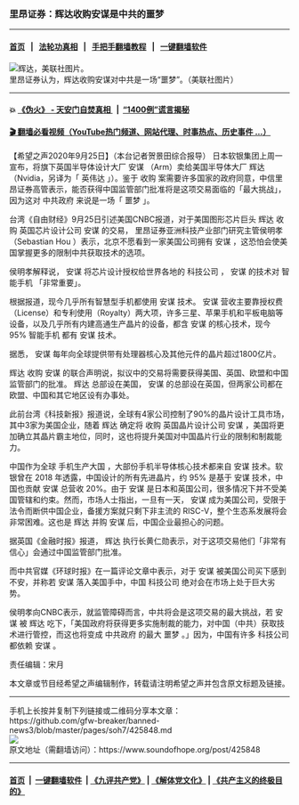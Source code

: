 ### 里昂证券：辉达收购安谋是中共的噩梦
------------------------

#### [首页](https://github.com/gfw-breaker/banned-news3/blob/master/README.md) &nbsp;&nbsp;|&nbsp;&nbsp; [法轮功真相](https://github.com/begood0513/basic/blob/master/README.md)  &nbsp;&nbsp;|&nbsp;&nbsp; [手把手翻墙教程](https://github.com/gfw-breaker/guides/wiki)  &nbsp;&nbsp;|&nbsp;&nbsp; [一键翻墙软件](https://github.com/gfw-breaker/nogfw/blob/master/README.md)  



<div><img alt="辉达，美联社图片。" src="https://img.soundofhope.org/2020-09/20200925004301-1601059286458.jpg"/>
<br/><figcaption class="caption">
 里昂证券认为，辉达收购安谋对中共是一场“噩梦”。（美联社图片）
</figcaption></div><hr/>

#### 💥 [《伪火》 - 天安门自焚真相 ](http://158.247.195.190:10000/videos/blog/weihuo.html)&nbsp; |&nbsp; [“1400例”谎言揭秘  ](http://158.247.195.190:10000/videos/blog/jiexi1400.html)

#### [ 🎬  翻墙必看视频（YouTube热门频道、网站代理、时事热点、历史事件 ...）](https://github.com/gfw-breaker/links/blob/master/banned.md)

<div><div class="Content__Wrapper sc-1bvya0-0 grZQxZ">
 <p class="meta-top">
  <span class="meta">
   【希望之声2020年9月25日】（本台记者贺景田综合报导）
  </span>
  日本软银集团上周一宣布，将旗下英国半导体设计大厂
  <ok href="/term/375133">
   安谋
  </ok>
  （Arm）卖给美国半导体大厂
  <ok href="/term/375130">
   辉达
  </ok>
  （Nvidia，另译为「
  <ok href="/term/78948">
   英伟达
  </ok>
  」）。鉴于
  <ok href="/term/9797">
   收购
  </ok>
  案需要许多国家的政府同意，中信里昂证券高管表示，能否获得中国监管部门批准将是这项交易面临的「最大挑战」，因为这对
  <ok href="/term/83013">
   中共政府
  </ok>
  来说是一场「
  <ok href="/term/65575">
   噩梦
  </ok>
  」。
 </p>
 <p>
  台湾《自由财经》9月25日引述美国CNBC报道，对于美国图形芯片巨头
  <ok href="/term/375130">
   辉达
  </ok>
  <ok href="/term/9797">
   收购
  </ok>
  英国芯片设计公司
  <ok href="/term/375133">
   安谋
  </ok>
  的交易， 里昂证券亚洲科技产业部门研究主管侯明孝（Sebastian Hou ）表示，北京不愿看到一家美国公司拥有
  <ok href="/term/375133">
   安谋
  </ok>
  ，这恐怕会使美国掌握更多的限制中共获取技术的选项。
 </p>
 <div class="AD_Embed__Wrap-sc-1xslmin-0 igMuqX module desktop">
  <div>
  </div>
 </div>
 <p>
  侯明孝解释说，
  <ok href="/term/375133">
   安谋
  </ok>
  将芯片设计授权给世界各地的
  <ok href="/term/9799">
   科技公司
  </ok>
  ，
  <ok href="/term/375133">
   安谋
  </ok>
  的技术对
  <ok href="/term/11078">
   智能手机
  </ok>
  「非常重要」。
 </p>
 <p>
  根据报道，现今几乎所有智慧型手机都使用
  <ok href="/term/375133">
   安谋
  </ok>
  技术。
  <ok href="/term/375133">
   安谋
  </ok>
  营收主要靠授权费（License）和专利使用（Royalty）两大项，许多三星、苹果手机和平板电脑等设备，以及几乎所有内建高通生产晶片的设备，都含
  <ok href="/term/375133">
   安谋
  </ok>
  的核心技术，现今 95%
  <ok href="/term/11078">
   智能手机
  </ok>
  都有
  <ok href="/term/375133">
   安谋
  </ok>
  技术。
 </p>
 <p>
  据悉，
  <ok href="/term/375133">
   安谋
  </ok>
  每年向全球提供带有处理器核心及其他元件的晶片超过1800亿片。
 </p>
 <p>
  <ok href="/term/375130">
   辉达
  </ok>
  <ok href="/term/9797">
   收购
  </ok>
  <ok href="/term/375133">
   安谋
  </ok>
  的联合声明说，拟议中的交易将需要获得美国、英国、欧盟和中国监管部门的批准。
  <ok href="/term/375130">
   辉达
  </ok>
  总部设在美国，
  <ok href="/term/375133">
   安谋
  </ok>
  的总部设在英国，但两家公司都在欧盟、中国和其它地区设有办事处。
 </p>
 <p>
  此前台湾《科技新报》报道说，全球有4家公司控制了90%的晶片设计工具市场，其中3家为美国企业，随着
  <ok href="/term/375130">
   辉达
  </ok>
  确定将
  <ok href="/term/9797">
   收购
  </ok>
  英国晶片设计公司
  <ok href="/term/375133">
   安谋
  </ok>
  ，美国将更加确立其晶片霸主地位，同时，这也将提升美国对中国晶片行业的限制和制裁能力。
 </p>
 <p>
  中国作为全球
  <ok href="/term/384295">
   手机生产大国
  </ok>
  ，大部份手机半导体核心技术都来自
  <ok href="/term/375133">
   安谋
  </ok>
  技术。软银曾在 2018 年透露，中国设计的所有先进晶片，约 95% 是基于
  <ok href="/term/375133">
   安谋
  </ok>
  技术，中国也贡献
  <ok href="/term/375133">
   安谋
  </ok>
  总营收 20%。由于
  <ok href="/term/375133">
   安谋
  </ok>
  是日本和英国公司，很多情况下并不受美国管辖和约束。然而，市场人士指出，一旦有一天，
  <ok href="/term/375133">
   安谋
  </ok>
  成为美国公司，受限于法令而断供中国企业，备援方案就只剩下非主流的 RISC-V，整个生态系发展将会非常困难。这也是
  <ok href="/term/375130">
   辉达
  </ok>
  并购
  <ok href="/term/375133">
   安谋
  </ok>
  后，中国企业最担心的问题。
 </p>
 <p>
  据英国《金融时报》报道，
  <ok href="/term/375130">
   辉达
  </ok>
  执行长黄仁勋表示，对于这项交易他们「非常有信心」会通过中国监管部门批准。
 </p>
 <p>
  而中共官媒《环球时报》在一篇评论文章中表示，对于
  <ok href="/term/375133">
   安谋
  </ok>
  被美国公司买下感到不安，并称若
  <ok href="/term/375133">
   安谋
  </ok>
  落入美国手中，中国
  <ok href="/term/9799">
   科技公司
  </ok>
  绝对会在市场上处于巨大劣势。
 </p>
 <p>
  侯明孝向CNBC表示，就监管障碍而言，中共将会是这项交易的最大挑战，若
  <ok href="/term/375133">
   安谋
  </ok>
  被
  <ok href="/term/375130">
   辉达
  </ok>
  吃下，「美国政府将获得更多实施制裁的能力，对中国（中共）获取技术进行管控，而这也将变成
  <ok href="/term/83013">
   中共政府
  </ok>
  的最大
  <ok href="/term/65575">
   噩梦
  </ok>
  。」因为，中国有许多
  <ok href="/term/9799">
   科技公司
  </ok>
  都依赖
  <ok href="/term/375133">
   安谋
  </ok>
  。
 </p>
 <p class="meta-btm">
  责任编辑：宋月
 </p>
 <p class="meta-btm">
  本文章或节目经希望之声编辑制作，转载请注明希望之声并包含原文标题及链接。
 </p>
</div>
</div>
<hr/>
手机上长按并复制下列链接或二维码分享本文章：<br/>
https://github.com/gfw-breaker/banned-news3/blob/master/pages/soh7/425848.md <br/>
<a href='https://github.com/gfw-breaker/banned-news3/blob/master/pages/soh7/425848.md'><img src='https://github.com/gfw-breaker/banned-news3/blob/master/pages/soh7/425848.md.png'/></a> <br/>
原文地址（需翻墙访问）：https://www.soundofhope.org/post/425848


------------------------
#### [首页](https://github.com/gfw-breaker/banned-news3/blob/master/README.md) &nbsp;|&nbsp; [一键翻墙软件](https://github.com/gfw-breaker/nogfw/blob/master/README.md) &nbsp;| [《九评共产党》](https://github.com/gfw-breaker/9ping.md/blob/master/README.md#九评之一评共产党是什么) | [《解体党文化》](https://github.com/gfw-breaker/jtdwh.md/blob/master/README.md) | [《共产主义的终极目的》](https://github.com/gfw-breaker/gczydzjmd.md/blob/master/README.md)


<img src='http://gfw-breaker.win/banned-news3/pages/soh7/425848.md' width='0px' height='0px'/>